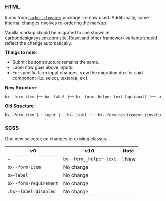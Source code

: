 ### HTML

Icons from [`carbon-elements`](https://github.com/IBM/carbon-elements) package are now used. Additionally, some internal changes involves re-ordering the markup.

Vanilla markup should be migrated to one shown in [carbondesignsystem.com](https://next.carbondesignsystem.com/components/form/code) site. React and other framework variants should reflect the change automatically.

**Things to note**:

- Submit button structure remains the same.
- Label now goes above inputs.
- For specific form input changes, view the migration doc for said component (i.e. select, textarea, etc).

**New Structure**:

```html
bx--form-item ├── bx--label ├── bx--form__helper-text (optional) ├── input └── bx--form-requirement (invalid use only)
```

**Old Structure**:

```html
bx--form-item ├── input ├── bx--label └── bx--form-requirement (invalid use only)
```

### SCSS

One new selector; no changes to existing classes.

| v9                     | v10                     | Note  |
| ---------------------- | ----------------------- | ----- |
| -                      | `bx--form__helper-text` | ✨New |
| `bx--form-item`        | No change               |       |
| `bx—label`             | No change               |       |
| `bx--form-requirement` | No change               |       |
| `.bx--label—disabled`  | No change               |       |
